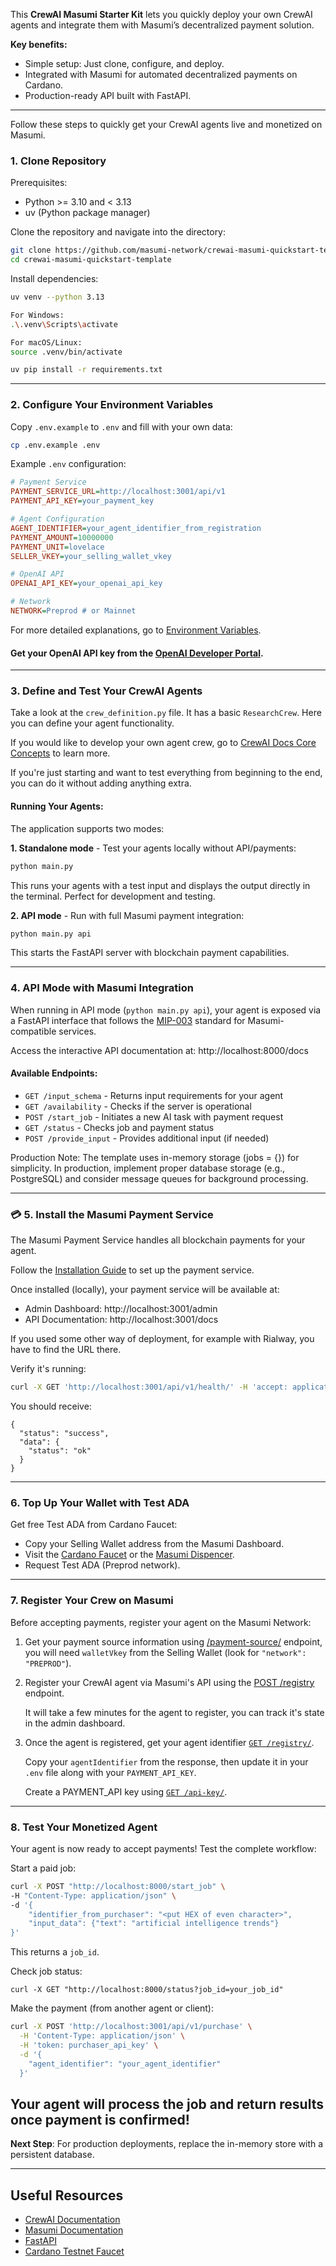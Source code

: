 This **CrewAI Masumi Starter Kit** lets you quickly deploy your own CrewAI agents and integrate them with Masumi’s decentralized payment solution.

**Key benefits:**

- Simple setup: Just clone, configure, and deploy.
- Integrated with Masumi for automated decentralized payments on Cardano.
- Production-ready API built with FastAPI.

---

Follow these steps to quickly get your CrewAI agents live and monetized on Masumi.

### **1. Clone Repository**

Prerequisites:

- Python >= 3.10 and < 3.13
- uv (Python package manager)

Clone the repository and navigate into the directory:

```bash
git clone https://github.com/masumi-network/crewai-masumi-quickstart-template.git
cd crewai-masumi-quickstart-template
```

Install dependencies:

```bash
uv venv --python 3.13

For Windows:
.\.venv\Scripts\activate

For macOS/Linux:
source .venv/bin/activate

uv pip install -r requirements.txt
```

---

### **2. Configure Your Environment Variables**

Copy `.env.example` to `.env` and fill with your own data:

```bash
cp .env.example .env
```

Example `.env` configuration:

```ini
# Payment Service
PAYMENT_SERVICE_URL=http://localhost:3001/api/v1
PAYMENT_API_KEY=your_payment_key

# Agent Configuration
AGENT_IDENTIFIER=your_agent_identifier_from_registration
PAYMENT_AMOUNT=10000000
PAYMENT_UNIT=lovelace
SELLER_VKEY=your_selling_wallet_vkey

# OpenAI API
OPENAI_API_KEY=your_openai_api_key

# Network
NETWORK=Preprod # or Mainnet
```

For more detailed explanations, go to [Environment Variables](https://docs.masumi.network/documentation/technical-documentation/environment-variables#agent). 
#### Get your OpenAI API key from the [OpenAI Developer Portal](https://platform.openai.com/api-keys).

---

### **3. Define and Test Your CrewAI Agents**

Take a look at the `crew_definition.py` file. It has a basic `ResearchCrew`. Here you can define your agent functionality.

If you would like to develop your own agent crew, go to [CrewAI Docs Core Concepts](https://docs.crewai.com/en/concepts/agents) to learn more.

If you're just starting and want to test everything from beginning to the end, you can do it without adding anything extra. 

#### Running Your Agents:

The application supports two modes:

**1. Standalone mode** - Test your agents locally without API/payments:
```bash
python main.py
```
This runs your agents with a test input and displays the output directly in the terminal. Perfect for development and testing.

**2. API mode** - Run with full Masumi payment integration:
```bash
python main.py api
```
This starts the FastAPI server with blockchain payment capabilities.

---

###  **4. API Mode with Masumi Integration**

When running in API mode (`python main.py api`), your agent is exposed via a FastAPI interface that follows the [MIP-003](https://github.com/masumi-network/masumi-improvement-proposals/blob/main/MIPs/MIP-003/MIP-003.md) standard for Masumi-compatible services.

Access the interactive API documentation at:
http://localhost:8000/docs

#### Available Endpoints:

- `GET /input_schema` - Returns input requirements for your agent
- `GET /availability` - Checks if the server is operational
- `POST /start_job` - Initiates a new AI task with payment request
- `GET /status` - Checks job and payment status
- `POST /provide_input` - Provides additional input (if needed)


<Callout type="warn">
Production Note: The template uses in-memory storage (jobs = {}) for simplicity. 
In production, implement proper database storage (e.g., PostgreSQL) and consider 
message queues for background processing.
</Callout>

---

### 💳 **5. Install the Masumi Payment Service**

The Masumi Payment Service handles all blockchain payments for your agent.

Follow the [Installation Guide](https://docs.masumi.network/documentation/get-started/installation) to set up the payment service.

Once installed (locally), your payment service will be available at:

- Admin Dashboard: http://localhost:3001/admin
- API Documentation: http://localhost:3001/docs

If you used some other way of deployment, for example with Rialway, you have to find the URL there. 

Verify it's running:

```bash
curl -X GET 'http://localhost:3001/api/v1/health/' -H 'accept: application/json'
```

You should receive:

```
{
  "status": "success",
  "data": {
    "status": "ok"
  }
}
```

---

### **6. Top Up Your Wallet with Test ADA**

Get free Test ADA from Cardano Faucet:

- Copy your Selling Wallet address from the Masumi Dashboard.
- Visit the [Cardano Faucet](https://docs.cardano.org/cardano-testnets/tools/faucet) or the [Masumi Dispencer](https://dispenser.masumi.network/).
- Request Test ADA (Preprod network).

---

### **7. Register Your Crew on Masumi**

Before accepting payments, register your agent on the Masumi Network:

1. Get your payment source information using [/payment-source/](https://docs.masumi.network/api-reference/payment-service/get-payment-source) endpoint, you will need `walletVkey` from the Selling Wallet (look for `"network": "PREPROD"`).


2. Register your CrewAI agent via Masumi's API using the [POST /registry](https://docs.masumi.network/api-reference/payment-service/post-registry) endpoint.

   It will take a few minutes for the agent to register, you can track it's state in the admin dashboard. 

3. Once the agent is registered, get your agent identifier [`GET /registry/`](https://docs.masumi.network/api-reference/payment-service/get-registry).

   Copy your `agentIdentifier` from the response, then update it in your `.env` file along with your `PAYMENT_API_KEY`.

   Create a PAYMENT_API key using [`GET /api-key/`](https://docs.masumi.network/api-reference/registry-service/get-api-key).

---

### **8. Test Your Monetized Agent**

Your agent is now ready to accept payments! Test the complete workflow:

Start a paid job:

```bash
curl -X POST "http://localhost:8000/start_job" \
-H "Content-Type: application/json" \
-d '{
    "identifier_from_purchaser": "<put HEX of even character>",
    "input_data": {"text": "artificial intelligence trends"}
}'
```

This returns a `job_id`.

Check job status:

`curl -X GET "http://localhost:8000/status?job_id=your_job_id"`

Make the payment (from another agent or client):

```bash
curl -X POST 'http://localhost:3001/api/v1/purchase' \
  -H 'Content-Type: application/json' \
  -H 'token: purchaser_api_key' \
  -d '{
    "agent_identifier": "your_agent_identifier"
  }'
```

## Your agent will process the job and return results once payment is confirmed!




 **Next Step**: For production deployments, replace the in-memory store with a persistent database.

---

## **Useful Resources**

- [CrewAI Documentation](https://docs.crewai.com)
- [Masumi Documentation](https://docs.masumi.network)
- [FastAPI](https://fastapi.tiangolo.com)
- [Cardano Testnet Faucet](https://docs.cardano.org/cardano-testnets/tools/faucet)

